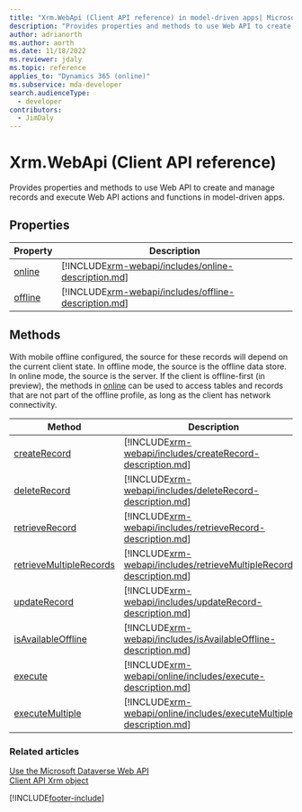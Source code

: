 ```yaml
---
title: "Xrm.WebApi (Client API reference) in model-driven apps| MicrosoftDocs"
description: "Provides properties and methods to use Web API to create and manage records and execute Web API actions and functions in model-driven apps."
author: adrianorth
ms.author: aorth
ms.date: 11/18/2022
ms.reviewer: jdaly
ms.topic: reference
applies_to: "Dynamics 365 (online)"
ms.subservice: mda-developer
search.audienceType: 
  - developer
contributors:
  - JimDaly
---
```

# Xrm.WebApi (Client API reference)



Provides properties and methods to use Web API to create and manage records and execute Web API actions and functions in model-driven apps. 

## Properties

|Property | Description |
|----- |-----|
|[online](xrm-webapi/online.md)|[!INCLUDE[xrm-webapi/includes/online-description.md](xrm-webapi/includes/online-description.md)]|
|[offline](xrm-webapi/offline.md)|[!INCLUDE[xrm-webapi/includes/offline-description.md](xrm-webapi/includes/offline-description.md)]|

## Methods
With mobile offline configured, the source for these records will depend on the current client state.  In offline mode, the source is the offline data store.  In online mode, the source is the server.  If the client is offline-first (in preview), the methods in [online](xrm-webapi/online.md) can be used to access tables and records that are not part of the offline profile, as long as the client has network connectivity.

|Method | Description |
|------ |-------------|
|[createRecord](xrm-webapi/createRecord.md)|[!INCLUDE[xrm-webapi/includes/createRecord-description.md](xrm-webapi/includes/createRecord-description.md)]|
|[deleteRecord](xrm-webapi/deleteRecord.md)|[!INCLUDE[xrm-webapi/includes/deleteRecord-description.md](xrm-webapi/includes/deleteRecord-description.md)]|
|[retrieveRecord](xrm-webapi/retrieveRecord.md)|[!INCLUDE[xrm-webapi/includes/retrieveRecord-description.md](xrm-webapi/includes/retrieveRecord-description.md)]|
|[retrieveMultipleRecords](xrm-webapi/retrieveMultipleRecords.md)|[!INCLUDE[xrm-webapi/includes/retrieveMultipleRecords-description.md](xrm-webapi/includes/retrieveMultipleRecords-description.md)]|
|[updateRecord](xrm-webapi/updateRecord.md)|[!INCLUDE[xrm-webapi/includes/updateRecord-description.md](xrm-webapi/includes/updateRecord-description.md)]|
|[isAvailableOffline](xrm-webapi/isAvailableOffline.md)|[!INCLUDE[xrm-webapi/includes/isAvailableOffline-description.md](xrm-webapi/includes/isAvailableOffline-description.md)]|
|[execute](xrm-webapi/online/execute.md)|[!INCLUDE[xrm-webapi/online/includes/execute-description.md](xrm-webapi/online/includes/execute-description.md)]|
|[executeMultiple](xrm-webapi/online/executeMultiple.md)|[!INCLUDE[xrm-webapi/online/includes/executeMultiple-description.md](xrm-webapi/online/includes/executeMultiple-description.md)]|

### Related articles

[Use the Microsoft Dataverse Web API](../../../data-platform/webapi/overview.md)<br />
[Client API Xrm object](../clientapi-xrm.md)


[!INCLUDE[footer-include](../../../../includes/footer-banner.md)]
